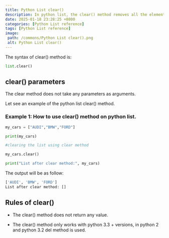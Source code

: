 ```yaml
---
title: Python List clear()
description: In python list, the clear() method removes all the elements from the given list.
date: 2025-01-18 23:28:25 +0800
categories: [Python List reference]
tags: [Python List reference]
image:
 path: /commons/Python List clear().png
 alt: Python List clear()
---
```


The syntax of clear() method is:

```python
list.clear()

```

<script type="text/javascript">
	atOptions = {
		'key' : 'f934c5057f4cfe34762901514605d248',
		'format' : 'iframe',
		'height' : 180,
		'width' : 800,
		'params' : {}
	};
</script>
<script type="text/javascript" src="https://www.highperformanceformat.com/f934c5057f4cfe34762901514605d248/invoke.js"></script>
## clear() parameters

The clear method does not take any parameters as arguments.

Let see an example of the python list clear() method.

<script type="text/javascript">
	atOptions = {
		'key' : 'f934c5057f4cfe34762901514605d248',
		'format' : 'iframe',
		'height' : 180,
		'width' : 800,
		'params' : {}
	};
</script>
<script type="text/javascript" src="https://www.highperformanceformat.com/f934c5057f4cfe34762901514605d248/invoke.js"></script>
### Example 1: How to use clear() method on python list.

```python
my_cars = ["AUDI","BMW","FORD"]

print(my_cars)

#clearing the list using clear method

my_cars.clear()

print("List after clear method:", my_cars)

```

The output will be as follow:

```python
['AUDI', 'BMW', 'FORD']
List after clear method: []

```

## Rules of clear() 

* The clear() method does not return any value.  
<script type="text/javascript">
	atOptions = {
		'key' : 'f934c5057f4cfe34762901514605d248',
		'format' : 'iframe',
		'height' : 180,
		'width' : 800,
		'params' : {}
	};
</script>
<script type="text/javascript" src="https://www.highperformanceformat.com/f934c5057f4cfe34762901514605d248/invoke.js"></script>
* The clear() method only works with python 3.3 \+ versions, in python 2 and python 3.2 del method is used.